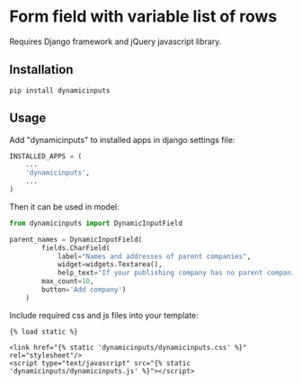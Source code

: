 # Form field with variable list of rows

Requires Django framework and jQuery javascript library.

## Installation

```
pip install dynamicinputs
```

## Usage
Add "dynamicinputs" to installed apps in django settings file:

```python
INSTALLED_APPS = (
    ...
    'dynamicinputs',
    ...
)
```

Then it can be used in model:

```python
from dynamicinputs import DynamicInputField

parent_names = DynamicInputField(
        fields.CharField(
            label="Names and addresses of parent companies",
            widget=widgets.Textarea(),
            help_text="If your publishing company has no parent companies then enter 'none'"),
        max_count=10,
        button='Add company')
    )
```

Include required css and js files into your template:

```
{% load static %}

<link href="{% static 'dynamicinputs/dynamicinputs.css' %}" rel="stylesheet"/>
<script type="text/javascript" src="{% static 'dynamicinputs/dynamicinputs.js' %}"></script>
```

